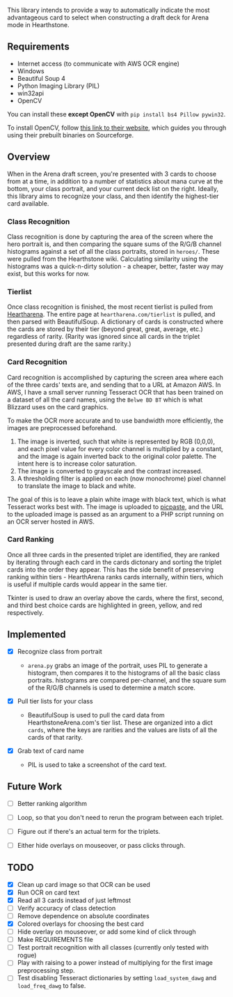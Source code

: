 This library intends to provide a way to automatically indicate the most
advantageous card to select when constructing a draft deck for Arena mode in
Hearthstone.

## Requirements

- Internet access (to communicate with AWS OCR engine)
- Windows
- Beautiful Soup 4
- Python Imaging Library (PIL)
- win32api
- OpenCV

You can install these **except OpenCV** with
`pip install bs4 Pillow pywin32`.

To install OpenCV, follow
[this link to their website](http://docs.opencv.org/2.4/doc/tutorials/introduction/windows_install/windows_install.html#installation-by-using-the-pre-built-libraries),
which guides you through using their prebuilt binaries on Sourceforge.

## Overview
When in the Arena draft screen, you're presented with 3 cards to choose from at
a time, in addition to a number of statistics about mana curve at the bottom,
your class portrait, and your current deck list on the right. Ideally, this
library aims to recognize your class, and then identify the highest-tier card available.

### Class Recognition
Class recognition is done by capturing the area of the screen where the hero portrait
is, and then comparing the square sums of the R/G/B channel histograms against
a set of all the class portraits, stored in `heroes/`. These were pulled from
the Hearthstone wiki. Calculating similarity using the histograms was a quick-n-dirty
solution - a cheaper, better, faster way may exist, but this works for now.

### Tierlist
Once class recognition is finished, the most recent tierlist is pulled from
[Heartharena](heartharena.net). The entire page at `heartharena.com/tierlist` is
pulled, and then parsed with BeautifulSoup. A dictionary of cards is constructed
where the cards are stored by their tier (beyond great, great, average, etc.)
regardless of rarity. (Rarity was ignored since all cards in the triplet presented
during draft are the same rarity.)

### Card Recognition
Card recognition is accomplished by capturing the screen area where each of the
three cards' texts are, and sending that to a URL at Amazon AWS. In AWS, I have
a small server running Tesseract OCR that has been trained on a dataset of all the
card names, using the `Belwe BD BT` which is what Blizzard uses on the card graphics.

To make the OCR more accurate and to use bandwidth more efficiently, the images
are preprocessed beforehand.
1. The image is inverted, such that white is
represented by RGB (0,0,0), and each pixel value
for every color channel is multiplied by a constant, and the image is again inverted
back to the original color palette. The intent here is to increase
color saturation.
2. The image is converted to grayscale and the contrast increased.
3. A thresholding filter is applied on each (now monochrome) pixel channel
to translate the image to black and white.

The goal of this is to leave a plain white image with black text, which is what
Tesseract works best with. The image is uploaded to [picpaste](www.picpaste.com),
and the URL to the uploaded image is passed as an argument to a PHP script running
on an OCR server hosted in AWS.

### Card Ranking
Once all three cards in the presented triplet are identified, they are ranked by
iterating through each card in the cards dictonary and sorting the triplet cards
into the order they appear. This has the side benefit of preserving ranking within
tiers - HearthArena ranks cards internally, within tiers, which is useful if
multiple cards would appear in the same tier.

Tkinter is used to draw an overlay above the cards, where the first, second, and
third best choice cards are highlighted in green, yellow, and red respectively.

## Implemented

- [x] Recognize class from portrait
    - `arena.py` grabs an image of the portrait, uses PIL to generate a histogram,
    then compares it to the histograms of all the basic class portraits. histograms
    are compared per-channel, and the square sum of the R/G/B channels is used
    to determine a match score.


- [x] Pull tier lists for your class
    - BeautifulSoup is used to pull the card data from HearthstoneArena.com's
    tier list. These are organized into a dict `cards`, where the keys are rarities
    and the values are lists of all the cards of that rarity.


- [x] Grab text of card name
    - PIL is used to take a screenshot of the card text.

## Future Work

- [ ] Better ranking algorithm

- [ ] Loop, so that you don't need to rerun the program between each triplet.

- [ ] Figure out if there's an actual term for the triplets.

- [ ] Either hide overlays on mouseover, or pass clicks through.


## TODO
- [x] Clean up card image so that OCR can be used
- [x] Run OCR on card text
- [x] Read all 3 cards instead of just leftmost
- [ ] Verify accuracy of class detection
- [ ] Remove dependence on absolute coordinates
- [x] Colored overlays for choosing the best card
- [ ] Hide overlay on mouseover, or add some kind of click through
- [ ] Make REQUIREMENTS file
- [ ] Test portrait recognition with all classes (currently only tested with rogue)
- [ ] Play with raising to a power instead of multiplying for the first image preprocessing step.
- [ ] Test disabling Tesseract dictionaries by setting `load_system_dawg` and `load_freq_dawg` to false.
